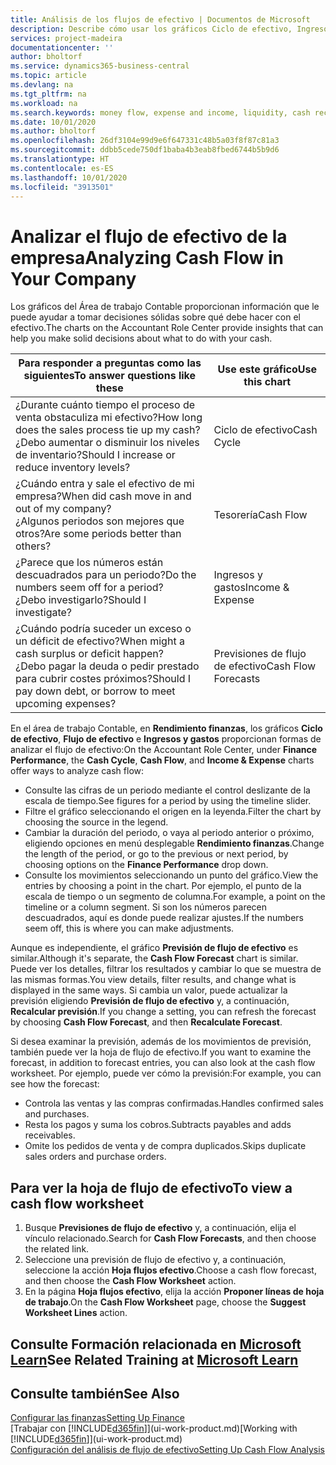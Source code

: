 ```yaml
---
title: Análisis de los flujos de efectivo | Documentos de Microsoft
description: Describe cómo usar los gráficos Ciclo de efectivo, Ingresos y gastos, Flujo de efectivo y Previsión de flujo de efectivo para analizar el flujo de dinero de entrada y salida pasado y futuro de su empresa.
services: project-madeira
documentationcenter: ''
author: bholtorf
ms.service: dynamics365-business-central
ms.topic: article
ms.devlang: na
ms.tgt_pltfrm: na
ms.workload: na
ms.search.keywords: money flow, expense and income, liquidity, cash receipts minus cash payments, Cartera
ms.date: 10/01/2020
ms.author: bholtorf
ms.openlocfilehash: 26df3104e99d9e6f647331c48b5a03f8f87c81a3
ms.sourcegitcommit: ddbb5cede750df1baba4b3eab8fbed6744b5b9d6
ms.translationtype: HT
ms.contentlocale: es-ES
ms.lasthandoff: 10/01/2020
ms.locfileid: "3913501"
---
```

# <a name="analyzing-cash-flow-in-your-company"></a><span data-ttu-id="15d38-103">Analizar el flujo de efectivo de la empresa</span><span class="sxs-lookup"><span data-stu-id="15d38-103">Analyzing Cash Flow in Your Company</span></span>
<span data-ttu-id="15d38-104">Los gráficos del Área de trabajo Contable proporcionan información que le puede ayudar a tomar decisiones sólidas sobre qué debe hacer con el efectivo.</span><span class="sxs-lookup"><span data-stu-id="15d38-104">The charts on the Accountant Role Center provide insights that can help you make solid decisions about what to do with your cash.</span></span>  

| <span data-ttu-id="15d38-105">Para responder a preguntas como las siguientes</span><span class="sxs-lookup"><span data-stu-id="15d38-105">To answer questions like these</span></span> | <span data-ttu-id="15d38-106">Use este gráfico</span><span class="sxs-lookup"><span data-stu-id="15d38-106">Use this chart</span></span> |
| --- | --- |
| <span data-ttu-id="15d38-107">¿Durante cuánto tiempo el proceso de venta obstaculiza mi efectivo?</span><span class="sxs-lookup"><span data-stu-id="15d38-107">How long does the sales process tie up my cash?</span></span></br> <span data-ttu-id="15d38-108">¿Debo aumentar o disminuir los niveles de inventario?</span><span class="sxs-lookup"><span data-stu-id="15d38-108">Should I increase or reduce inventory levels?</span></span> |<span data-ttu-id="15d38-109">Ciclo de efectivo</span><span class="sxs-lookup"><span data-stu-id="15d38-109">Cash Cycle</span></span> |
| <span data-ttu-id="15d38-110">¿Cuándo entra y sale el efectivo de mi empresa?</span><span class="sxs-lookup"><span data-stu-id="15d38-110">When did cash move in and out of my company?</span></span></br> <span data-ttu-id="15d38-111">¿Algunos periodos son mejores que otros?</span><span class="sxs-lookup"><span data-stu-id="15d38-111">Are some periods better than others?</span></span> |<span data-ttu-id="15d38-112">Tesorería</span><span class="sxs-lookup"><span data-stu-id="15d38-112">Cash Flow</span></span> |
| <span data-ttu-id="15d38-113">¿Parece que los números están descuadrados para un periodo?</span><span class="sxs-lookup"><span data-stu-id="15d38-113">Do the numbers seem off for a period?</span></span></br> <span data-ttu-id="15d38-114">¿Debo investigarlo?</span><span class="sxs-lookup"><span data-stu-id="15d38-114">Should I investigate?</span></span> |<span data-ttu-id="15d38-115">Ingresos y gastos</span><span class="sxs-lookup"><span data-stu-id="15d38-115">Income & Expense</span></span> |
| <span data-ttu-id="15d38-116">¿Cuándo podría suceder un exceso o un déficit de efectivo?</span><span class="sxs-lookup"><span data-stu-id="15d38-116">When might a cash surplus or deficit happen?</span></span></br> <span data-ttu-id="15d38-117">¿Debo pagar la deuda o pedir prestado para cubrir costes próximos?</span><span class="sxs-lookup"><span data-stu-id="15d38-117">Should I pay down debt, or borrow to meet upcoming expenses?</span></span> |<span data-ttu-id="15d38-118">Previsiones de flujo de efectivo</span><span class="sxs-lookup"><span data-stu-id="15d38-118">Cash Flow Forecasts</span></span> |

<span data-ttu-id="15d38-119">En el área de trabajo Contable, en **Rendimiento finanzas**, los gráficos **Ciclo de efectivo**, **Flujo de efectivo** e **Ingresos y gastos** proporcionan formas de analizar el flujo de efectivo:</span><span class="sxs-lookup"><span data-stu-id="15d38-119">On the Accountant Role Center, under **Finance Performance**, the **Cash Cycle**, **Cash Flow**, and **Income & Expense** charts offer ways to analyze cash flow:</span></span>  

* <span data-ttu-id="15d38-120">Consulte las cifras de un periodo mediante el control deslizante de la escala de tiempo.</span><span class="sxs-lookup"><span data-stu-id="15d38-120">See figures for a period by using the timeline slider.</span></span>  
* <span data-ttu-id="15d38-121">Filtre el gráfico seleccionando el origen en la leyenda.</span><span class="sxs-lookup"><span data-stu-id="15d38-121">Filter the chart by choosing the source in the legend.</span></span>  
* <span data-ttu-id="15d38-122">Cambiar la duración del periodo, o vaya al periodo anterior o próximo, eligiendo opciones en menú desplegable **Rendimiento finanzas**.</span><span class="sxs-lookup"><span data-stu-id="15d38-122">Change the length of the period, or go to the previous or next period, by choosing options on the **Finance Performance** drop down.</span></span>  
* <span data-ttu-id="15d38-123">Consulte los movimientos seleccionando un punto del gráfico.</span><span class="sxs-lookup"><span data-stu-id="15d38-123">View the entries by choosing a point in the chart.</span></span> <span data-ttu-id="15d38-124">Por ejemplo, el punto de la escala de tiempo o un segmento de columna.</span><span class="sxs-lookup"><span data-stu-id="15d38-124">For example, a point on the timeline or a column segment.</span></span> <span data-ttu-id="15d38-125">Si son los números parecen descuadrados, aquí es donde puede realizar ajustes.</span><span class="sxs-lookup"><span data-stu-id="15d38-125">If the numbers seem off, this is where you can make adjustments.</span></span>  

<span data-ttu-id="15d38-126">Aunque es independiente, el gráfico **Previsión de flujo de efectivo** es similar.</span><span class="sxs-lookup"><span data-stu-id="15d38-126">Although it's separate, the **Cash Flow Forecast** chart is similar.</span></span> <span data-ttu-id="15d38-127">Puede ver los detalles, filtrar los resultados y cambiar lo que se muestra de las mismas formas.</span><span class="sxs-lookup"><span data-stu-id="15d38-127">You view details, filter results, and change what is displayed in the same ways.</span></span> <span data-ttu-id="15d38-128">Si cambia un valor, puede actualizar la previsión eligiendo **Previsión de flujo de efectivo** y, a continuación, **Recalcular previsión**.</span><span class="sxs-lookup"><span data-stu-id="15d38-128">If you change a setting, you can refresh the forecast by choosing **Cash Flow Forecast**, and then **Recalculate Forecast**.</span></span>

<span data-ttu-id="15d38-129">Si desea examinar la previsión, además de los movimientos de previsión, también puede ver la hoja de flujo de efectivo.</span><span class="sxs-lookup"><span data-stu-id="15d38-129">If you want to examine the forecast, in addition to forecast entries, you can also look at the cash flow worksheet.</span></span> <span data-ttu-id="15d38-130">Por ejemplo, puede ver cómo la previsión:</span><span class="sxs-lookup"><span data-stu-id="15d38-130">For example, you can see how the forecast:</span></span>

* <span data-ttu-id="15d38-131">Controla las ventas y las compras confirmadas.</span><span class="sxs-lookup"><span data-stu-id="15d38-131">Handles confirmed sales and purchases.</span></span>  
* <span data-ttu-id="15d38-132">Resta los pagos y suma los cobros.</span><span class="sxs-lookup"><span data-stu-id="15d38-132">Subtracts payables and adds receivables.</span></span>  
* <span data-ttu-id="15d38-133">Omite los pedidos de venta y de compra duplicados.</span><span class="sxs-lookup"><span data-stu-id="15d38-133">Skips duplicate sales orders and purchase orders.</span></span>  

## <a name="to-view-a-cash-flow-worksheet"></a><span data-ttu-id="15d38-134">Para ver la hoja de flujo de efectivo</span><span class="sxs-lookup"><span data-stu-id="15d38-134">To view a cash flow worksheet</span></span>
1. <span data-ttu-id="15d38-135">Busque **Previsiones de flujo de efectivo** y, a continuación, elija el vínculo relacionado.</span><span class="sxs-lookup"><span data-stu-id="15d38-135">Search for **Cash Flow Forecasts**, and then choose the related link.</span></span>  
2. <span data-ttu-id="15d38-136">Seleccione una previsión de flujo de efectivo y, a continuación, seleccione la acción **Hoja flujos efectivo**.</span><span class="sxs-lookup"><span data-stu-id="15d38-136">Choose a cash flow forecast, and then choose the **Cash Flow Worksheet** action.</span></span>  
3. <span data-ttu-id="15d38-137">En la página **Hoja flujos efectivo**, elija la acción **Proponer líneas de hoja de trabajo**.</span><span class="sxs-lookup"><span data-stu-id="15d38-137">On the **Cash Flow Worksheet** page, choose the **Suggest Worksheet Lines** action.</span></span>  

## <a name="see-related-training-at-microsoft-learn"></a><span data-ttu-id="15d38-138">Consulte Formación relacionada en [Microsoft Learn](/learn/modules/forecast-cash-flow-dynamics-365-business-central/index)</span><span class="sxs-lookup"><span data-stu-id="15d38-138">See Related Training at [Microsoft Learn](/learn/modules/forecast-cash-flow-dynamics-365-business-central/index)</span></span>

## <a name="see-also"></a><span data-ttu-id="15d38-139">Consulte también</span><span class="sxs-lookup"><span data-stu-id="15d38-139">See Also</span></span>
[<span data-ttu-id="15d38-140">Configurar las finanzas</span><span class="sxs-lookup"><span data-stu-id="15d38-140">Setting Up Finance</span></span>](finance-setup-finance.md)  
<span data-ttu-id="15d38-141">[Trabajar con [!INCLUDE[d365fin](includes/d365fin_md.md)]](ui-work-product.md)</span><span class="sxs-lookup"><span data-stu-id="15d38-141">[Working with [!INCLUDE[d365fin](includes/d365fin_md.md)]](ui-work-product.md)</span></span>  
[<span data-ttu-id="15d38-142">Configuración del análisis de flujo de efectivo</span><span class="sxs-lookup"><span data-stu-id="15d38-142">Setting Up Cash Flow Analysis</span></span>](finance-setup-cash-flow-analyses.md)  
